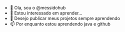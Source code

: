 - 👋 Ola, sou o @messidohub
- 👀 Estou interessado em aprender...
- 🌱 Desejo publicar meus projetos sempre aprendendo
- 📫 Por enquanto estou aprendendo java e github
